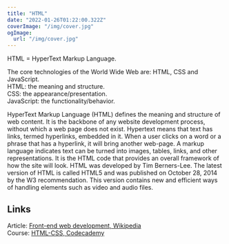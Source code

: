 ```yaml
---
title: "HTML"
date: "2022-01-26T01:22:00.322Z"
coverImage: "/img/cover.jpg"
ogImage:
  url: "/img/cover.jpg"
---
```


HTML = HyperText Markup Language.

The core technologies of the World Wide Web are: HTML, CSS and JavaScript.  
HTML: the meaning and structure.  
CSS: the appearance/presentation.  
JavaScript: the functionality/behavior.  

HyperText Markup Language (HTML) defines the meaning and structure of web content. 
It is the backbone of any website development process, without which a web page does not exist. Hypertext means that text has links, termed hyperlinks, embedded in it. When a user clicks on a word or a phrase that has a hyperlink, it will bring another web-page. A markup language indicates text can be turned into images, tables, links, and other representations. It is the HTML code that provides an overall framework of how the site will look. HTML was developed by Tim Berners-Lee. The latest version of HTML is called HTML5 and was published on October 28, 2014 by the W3 recommendation. This version contains new and efficient ways of handling elements such as video and audio files.

## Links

Article: [Front-end web development, Wikipedia](https://en.wikipedia.org/wiki/Front-end_web_development)  
Course: [HTML-CSS, Codecademy](https://www.codecademy.com/catalog/language/html-css)

